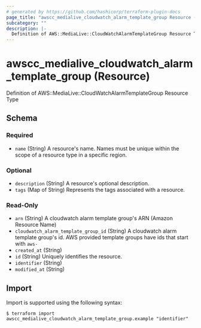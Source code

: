 ```yaml
---
# generated by https://github.com/hashicorp/terraform-plugin-docs
page_title: "awscc_medialive_cloudwatch_alarm_template_group Resource - terraform-provider-awscc"
subcategory: ""
description: |-
  Definition of AWS::MediaLive::CloudWatchAlarmTemplateGroup Resource Type
---
```


# awscc_medialive_cloudwatch_alarm_template_group (Resource)

Definition of AWS::MediaLive::CloudWatchAlarmTemplateGroup Resource Type



<!-- schema generated by tfplugindocs -->
## Schema

### Required

- `name` (String) A resource's name. Names must be unique within the scope of a resource type in a specific region.

### Optional

- `description` (String) A resource's optional description.
- `tags` (Map of String) Represents the tags associated with a resource.

### Read-Only

- `arn` (String) A cloudwatch alarm template group's ARN (Amazon Resource Name)
- `cloudwatch_alarm_template_group_id` (String) A cloudwatch alarm template group's id. AWS provided template groups have ids that start with `aws-`
- `created_at` (String)
- `id` (String) Uniquely identifies the resource.
- `identifier` (String)
- `modified_at` (String)

## Import

Import is supported using the following syntax:

```shell
$ terraform import awscc_medialive_cloudwatch_alarm_template_group.example "identifier"
```
